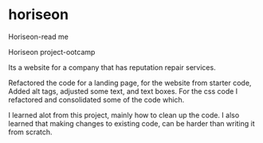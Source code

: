 # horiseon


Horiseon-read me 

Horiseon project-ootcamp

 Its a website for a company that has reputation repair services. 

Refactored  the code for a landing page, for the website from starter code, Added alt tags, adjusted some text, and text boxes.
For the css code I refactored and consolidated some of the code which.

I learned alot from this project, mainly how to clean up the code. I also learned that making changes to existing code, can be harder than writing it from scratch.

